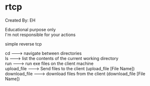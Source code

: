 # rtcp

Created By: EH   

Educational purpose only                 
I'm not responsible for your actions    
   

simple reverse tcp     
   
cd               --->   navigate between directories   
ls               --->   list the contents of the current working directory   
run              --->   run exe files on the client machine    
upload_file      --->   Send files to the client (upload_file [File Name])   
download_file    --->   download files from the client (download_file [File Name])  
   
